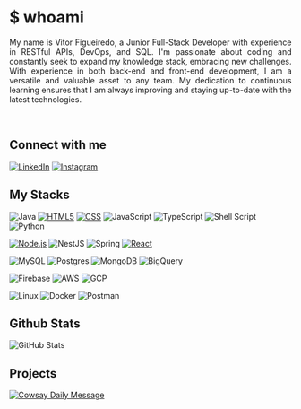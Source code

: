 # $ whoami
 <p align="justify">My name is Vitor Figueiredo, a Junior Full-Stack Developer with experience in RESTful APIs, DevOps, and SQL. I'm passionate about coding and constantly seek to expand my knowledge stack, embracing new challenges. With experience in both back-end and front-end development, I am a versatile and valuable asset to any team. My dedication to continuous learning ensures that I am always improving and staying up-to-date with the latest technologies.</p>
 <br>

## Connect with me

[![LinkedIn](https://img.shields.io/badge/LinkedIn-000?style=for-the-badge&logo=linkedin&logoColor=0E76A8)](https://www.linkedin.com/in/vitor-figueiredo-b38b99191/) 
[![Instagram](https://img.shields.io/badge/Instagram-000?style=for-the-badge&logo=instagram)](https://www.instagram.com/vitor.figueired0/)


## My Stacks
![Java](https://img.shields.io/badge/Java-0d0a00?style=for-the-badge&logo=openjdk&logoColor=white)
[![HTML5](https://img.shields.io/badge/HTML5-0d0a00?style=for-the-badge&logo=html5&logoColor=white)](https://developer.mozilla.org/en-US/docs/Web/Guide/HTML/HTML5)
[![CSS](https://img.shields.io/badge/CSS-0d0a00?style=for-the-badge&logo=css3&logoColor=white)](https://developer.mozilla.org/en-US/docs/Web/CSS)
![JavaScript](https://img.shields.io/badge/JavaScript-0d0a00?style=for-the-badge&logo=javascript&logoColor=white)
![TypeScript](https://img.shields.io/badge/TypeScript-0d0a00?style=for-the-badge&logo=typescript&logoColor=white)
![Shell Script](https://img.shields.io/badge/shell_script-0d0a00.svg?style=for-the-badge&logo=gnu-bash&logoColor=white)
![Python](https://img.shields.io/badge/Python-0d0a00?style=for-the-badge&logo=python&logoColor=white)

[![Node.js](https://img.shields.io/badge/Node.js-0d0a00?style=for-the-badge&logo=node.js&logoColor=white)](https://nodejs.org/)
![NestJS](https://img.shields.io/badge/NestJS-0d0a00?style=for-the-badge&logo=nestjs&logoColor=white)
![Spring](https://img.shields.io/badge/spring-0d0a00.svg?style=for-the-badge&logo=spring&logoColor=white)
[![React](https://img.shields.io/badge/React-0d0a00?style=for-the-badge&logo=react&logoColor=white)](https://reactjs.org/)

![MySQL](https://img.shields.io/badge/mysql-0d0a00.svg?style=for-the-badge&logo=mysql&logoColor=white)
![Postgres](https://img.shields.io/badge/postgres-0d0a00.svg?style=for-the-badge&logo=postgresql&logoColor=white)
![MongoDB](https://img.shields.io/badge/MongoDB-0d0a00?style=for-the-badge&logo=mongodb&logoColor=white)
![BigQuery](https://img.shields.io/badge/BigQuery-0d0a00?style=for-the-badge&logo=google-cloud&logoColor=white)

![Firebase](https://img.shields.io/badge/Firebase-0d0a00?style=for-the-badge&logo=firebase&logoColor=white)
![AWS](https://img.shields.io/badge/AWS-0d0a00?style=for-the-badge&logo=amazon-aws&logoColor=white)
![GCP](https://img.shields.io/badge/GCP-0d0a00?style=for-the-badge&logo=google-cloud&logoColor=white)

![Linux](https://img.shields.io/badge/Linux-0d0a00?style=for-the-badge&logo=linux&logoColor=white)
![Docker](https://img.shields.io/badge/docker-0d0a00.svg?style=for-the-badge&logo=docker&logoColor=white)
![Postman](https://img.shields.io/badge/Postman-0d0a00?style=for-the-badge&logo=postman&logoColor=white)


## Github Stats
![GitHub Stats](https://github-readme-stats.vercel.app/api?username=vitorfigueired0&theme=transparent&bg_color=000&border_color=30A3DC&show_icons=true&icon_color=30A3DC&title_color=f0f8ff&text_color=FFF)

## Projects
[![Cowsay Daily Message](https://github-readme-stats.vercel.app/api/pin/?username=vitorfigueired0&repo=cowsay-message&theme=transparent&bg_color=000&border_color=30A3DC&text_color=FFF)](https://github.com/vitorfigueired0/cowsay-message)


